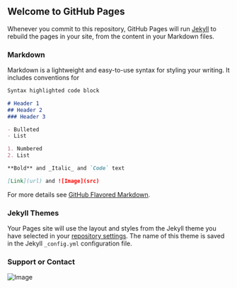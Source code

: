 ## Welcome to GitHub Pages

Whenever you commit to this repository, GitHub Pages will run [Jekyll](https://jekyllrb.com/) to rebuild the pages in your site, from the content in your Markdown files.

### Markdown

Markdown is a lightweight and easy-to-use syntax for styling your writing. It includes conventions for

```markdown
Syntax highlighted code block

# Header 1
## Header 2
### Header 3

- Bulleted
- List

1. Numbered
2. List

**Bold** and _Italic_ and `Code` text

[Link](url) and ![Image](src)
```

For more details see [GitHub Flavored Markdown](https://guides.github.com/features/mastering-markdown/).

### Jekyll Themes

Your Pages site will use the layout and styles from the Jekyll theme you have selected in your [repository settings](https://github.com/mxscczz/scocozza.maximiliano/settings). The name of this theme is saved in the Jekyll `_config.yml` configuration file.

### Support or Contact

<html lang="en"><head>
    <meta charset="utf-8">
    <title>Maximiliano Scocozza</title>
    <meta name="viewport" content="width=device-width, initial-scale=1.0">
    <meta name="description" content="Socio-economic insight and Data visualization">
    <meta name="author" content="Maximiliano Scocozza">
</head>

 <body>
  
![Image](https://drive.google.com/file/d/1kWDu7F8z4fwGYt-b9Cn2QvDLIKesh_s4/view?usp=sharing)

<!--
      <footer>
        <p><i class="icon-home"></i> 1234 main St.&nbsp;&nbsp;<i class="icon-map-marker"></i> Anytown, XX 12345&nbsp;&nbsp;<i class="icon-signal"></i> (555)123-4567&nbsp;&nbsp;<i class="icon-globe"></i> www.yoursite.com&nbsp;&nbsp;<i class="icon-envelope"></i> John.doe@domainname.com </p>
      </footer>

    </div><!--/.container-->

<!-- Global site tag (gtag.js) - Google Analytics -->
<script async src="https://www.googletagmanager.com/gtag/js?id=UA-114996417-1"></script>
<script>
  window.dataLayer = window.dataLayer || [];
  function gtag(){dataLayer.push(arguments);}
  gtag('js', new Date());

  gtag('config', 'UA-114996417-1');
</script>


  

</div></body></html>





